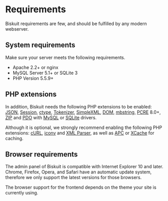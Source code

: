 # Requirements
<p class="uk-article-lead">Biskuit requirements are few, and should be fulfilled by any modern webserver.</p>

## System requirements
Make sure your server meets the following requirements.
- Apache 2.2+ or nginx
- MySQL Server 5.1+ or SQLite 3
- PHP Version 5.5.9+

## PHP extensions
In addition, Biskuit needs the following PHP extensions to be enabled: [JSON](http://php.net/manual/book.json.php), [Session](http://php.net/manual/book.session.php), [ctype](http://php.net/manual/book.ctype.php), [Tokenizer](http://php.net/manual/book.tokenizer.php), [SimpleXML](http://php.net/manual/book.simplexml.php), [DOM](http://php.net/manual/book.dom.php), [mbstring](http://php.net/manual/book.mbstring.php), [PCRE](http://php.net/manual/book.pcre.php) 8.0+, [ZIP](http://php.net/manual/book.zip.php) and [PDO](http://php.net/manual/book.pdo.php) with [MySQL](http://php.net/manual/ref.pdo-mysql) or [SQLite](http://php.net/manual/ref.pdo-sqlite) drivers.

Although it is optional, we strongly recommend enabling the following PHP extensions: [cURL](http://php.net/manual/book.curl.php), [iconv](http://php.net/manual/book.iconv.php) and [XML Parser](http://php.net/manual/book.xml.php), as well as [APC](http://php.net/manual/book.apc.php) or [XCache](http://xcache.lighttpd.net/) for caching.

## Browser requirements
The admin panel of Biskuit is compatible with Internet Explorer 10 and later. Chrome, Firefox, Opera, and Safari have an automatic update system, therefore we only support the latest versions for those browsers.

The browser support for the frontend depends on the theme your site is currently using.
